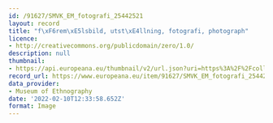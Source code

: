 ```yaml
---
id: /91627/SMVK_EM_fotografi_25442521
layout: record
title: "f\xF6rem\xE5lsbild, utst\xE4llning, fotografi, photograph"
licence:
- http://creativecommons.org/publicdomain/zero/1.0/
description: null
thumbnail:
- https://api.europeana.eu/thumbnail/v2/url.json?uri=https%3A%2F%2Fcollections.smvk.se%2Fcarlotta-em%2Fweb%2Fimage%2Fzoom%2F25442524%2Fdia-om%25C3%25A4rkt-202.jpg&type=IMAGE
record_url: https://www.europeana.eu/item/91627/SMVK_EM_fotografi_25442521?utm_source=api&utm_medium=api&utm_campaign=rvKVUnBrg
data_provider:
- Museum of Ethnography
date: '2022-02-10T12:33:58.652Z'
format: Image
---
```


